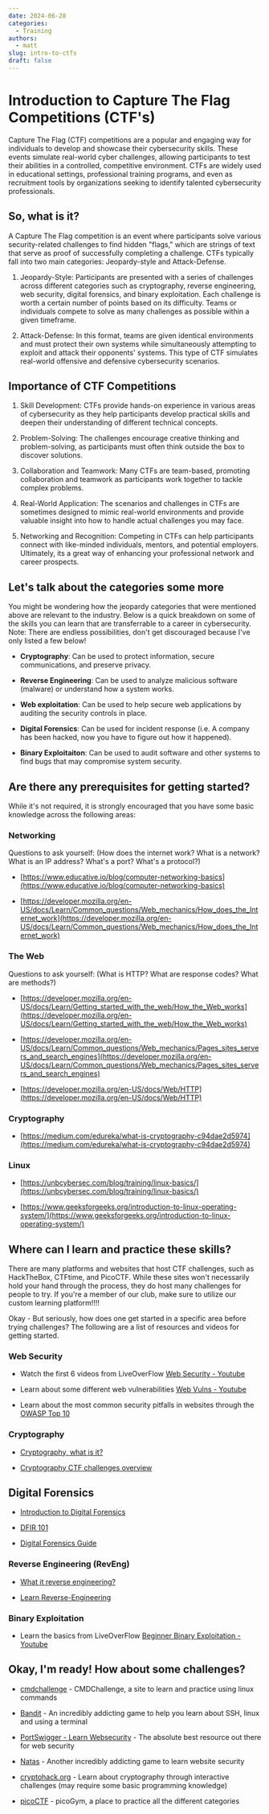 ```yaml
---
date: 2024-06-28
categories:
  - Training
authors:
  - matt
slug: intro-to-ctfs
draft: false
---
```


# Introduction to Capture The Flag Competitions (CTF's)

Capture The Flag (CTF) competitions are a popular and engaging way for individuals to develop and showcase their cybersecurity skills. These events simulate real-world cyber challenges, allowing participants to test their abilities in a controlled, competitive environment. CTFs are widely used in educational settings, professional training programs, and even as recruitment tools by organizations seeking to identify talented cybersecurity professionals.
<!-- more -->
## So, what is it?

A Capture The Flag competition is an event where participants solve various security-related challenges to find hidden "flags," which are strings of text that serve as proof of successfully completing a challenge. CTFs typically fall into two main categories: Jeopardy-style and Attack-Defense.

1. Jeopardy-Style: Participants are presented with a series of challenges across different categories such as cryptography, reverse engineering, web security, digital forensics, and binary exploitation. Each challenge is worth a certain number of points based on its difficulty. Teams or individuals compete to solve as many challenges as possible within a given timeframe.

2. Attack-Defense: In this format, teams are given identical environments and must protect their own systems while simultaneously attempting to exploit and attack their opponents' systems. This type of CTF simulates real-world offensive and defensive cybersecurity scenarios.

## Importance of CTF Competitions

1. Skill Development: CTFs provide hands-on experience in various areas of cybersecurity as they help participants develop practical skills and deepen their understanding of different technical concepts.

2. Problem-Solving: The challenges encourage creative thinking and problem-solving, as participants must often think outside the box to discover solutions.

3. Collaboration and Teamwork: Many CTFs are team-based, promoting collaboration and teamwork as participants work together to tackle complex problems.

4. Real-World Application: The scenarios and challenges in CTFs are sometimes designed to mimic real-world environments and provide valuable insight into how to handle actual challenges you may face.

5. Networking and Recognition: Competing in CTFs can help participants connect with like-minded individuals, mentors, and potential employers. Ultimately, its a great way of enhancing your professional network and career prospects.

## Let's talk about the categories some more

You might be wondering how the jeopardy categories that were mentioned above are relevant to the industry. Below is a quick breakdown on some of the skills you can learn that are transferrable to a career in cybersecurity. Note: There are endless possibilities, don't get discouraged because I've only listed a few below!

* __Cryptography__: Can be used to protect information, secure communications, and preserve privacy. 

* __Reverse Engineering__: Can be used to analyze malicious software (malware) or understand how a system works. 

* __Web exploitation__: Can be used to help secure web applications by auditing the security controls in place.

* __Digital Forensics__: Can be used for incident response (i.e. A company has been hacked, now you have to figure out how it happened). 

* __Binary Exploitaiton__: Can be used to audit software and other systems to find bugs that may compromise system security.

## Are there any prerequisites for getting started?

While it's not required, it is strongly encouraged that you have some basic knowledge across the following areas:

### Networking
Questions to ask yourself: (How does the internet work? What is a network? What is an IP address? What's a port? What's a protocol?)

* [https://www.educative.io/blog/computer-networking-basics](https://www.educative.io/blog/computer-networking-basics)
  
* [https://developer.mozilla.org/en-US/docs/Learn/Common_questions/Web_mechanics/How_does_the_Internet_work](https://developer.mozilla.org/en-US/docs/Learn/Common_questions/Web_mechanics/How_does_the_Internet_work)

### The Web
Questions to ask yourself: (What is HTTP? What are response codes? What are methods?)

* [https://developer.mozilla.org/en-US/docs/Learn/Getting_started_with_the_web/How_the_Web_works](https://developer.mozilla.org/en-US/docs/Learn/Getting_started_with_the_web/How_the_Web_works)
  
* [https://developer.mozilla.org/en-US/docs/Learn/Common_questions/Web_mechanics/Pages_sites_servers_and_search_engines](https://developer.mozilla.org/en-US/docs/Learn/Common_questions/Web_mechanics/Pages_sites_servers_and_search_engines)

* [https://developer.mozilla.org/en-US/docs/Web/HTTP](https://developer.mozilla.org/en-US/docs/Web/HTTP)

### Cryptography
* [https://medium.com/edureka/what-is-cryptography-c94dae2d5974](https://medium.com/edureka/what-is-cryptography-c94dae2d5974)

### Linux
* [https://unbcybersec.com/blog/training/linux-basics/](https://unbcybersec.com/blog/training/linux-basics/)
  
* [https://www.geeksforgeeks.org/introduction-to-linux-operating-system/](https://www.geeksforgeeks.org/introduction-to-linux-operating-system/)

## Where can I learn and practice these skills?

There are many platforms and websites that host CTF challenges, such as HackTheBox, CTFtime, and PicoCTF. While these sites won't necessarily hold your hand through the process, they do host many challenges for people to try. If you're a member of our club, make sure to utilize our custom learning platform!!!!

Okay - But seriously, how does one get started in a specific area before trying challenges? The following are a list of resources and videos for getting started.

### Web Security

* Watch the first 6 videos from LiveOverFlow [Web Security - Youtube](https://www.youtube.com/watch?v=jmgsgjPn1vs&list=PLhixgUqwRTjx2BmNF5-GddyqZcizwLLGP&pp=iAQB)

* Learn about some different web vulnerabilities [Web Vulns - Youtube](https://www.youtube.com/watch?v=4Jk_I-cw4WE&list=PLI_rLWXMqpSl_TqX9bbisW-d7tDqcVvOJ&pp=iAQB)

* Learn about the most common security pitfalls in websites through the [OWASP Top 10](https://owasp.org/www-project-top-ten/) 

### Cryptography

* [Cryptography, what is it?](https://www.youtube.com/watch?v=jhXCTbFnK8o)

* [Cryptography CTF challenges overview](https://www.youtube.com/watch?v=p__QZIxjHMk&list=PL1H1sBF1VAKU05UWhDDwl38CV4CIk7RLJ)

## Digital Forensics

* [Introduction to Digital Forensics](https://www.youtube.com/watch?v=Pf-JnQfAEew)

* [DFIR 101](https://www.youtube.com/watch?v=ZPwrTOGlki4)

* [Digital Forensics Guide](https://github.com/dbissell6/DFIR/blob/main/Blue_Book/Blue_Book.md)
 

### Reverse Engineering (RevEng)
* [What it reverse engineering?](https://www.youtube.com/watch?v=0_Eif2qGK7I)

* [Learn Reverse-Engineering](https://www.youtube.com/watch?v=gh2RXE9BIN8) 

### Binary Exploitation

* Learn the basics from LiveOverFlow [Beginner Binary Exploitation - Youtube](https://www.youtube.com/watch?v=iyAyN3GFM7A&list=PLhixgUqwRTjxglIswKp9mpkfPNfHkzyeN&pp=iAQB)
  

## Okay, I'm ready! How about some challenges?

* [cmdchallenge](https://cmdchallenge.com/) - CMDChallenge, a site to learn and practice using linux commands

* [Bandit](https://overthewire.org/wargames/bandit/) - An incredibly addicting game to help you learn about SSH, linux and using a terminal 

* [PortSwigger - Learn Websecurity](https://portswigger.net/web-security) - The absolute best resource out there for web security

* [Natas](https://overthewire.org/wargames/natas/) - Another incredibly addicting game to learn website security

* [cryptohack.org](https://cryptohack.org) - Learn about cryptography through interactive challenges (may require some basic programming knowledge)

* [picoCTF](https://picoctf.org/index.html#picogym) - picoGym, a place to practice all the different categories
